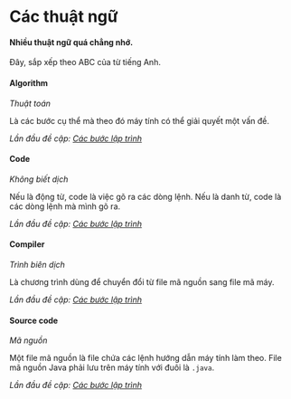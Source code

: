 # Các thuật ngữ

#### Nhiều thuật ngữ quá chẳng nhớ.
Đây, sắp xếp theo ABC của từ tiếng Anh.

#### Algorithm
*Thuật toán*

Là các bước cụ thể mà theo đó máy tính có thể giải quyết một vấn đề.

*Lần đầu đề cập: [Các bước lập trình](programming-process/README.md#thế-nào-gọi-là-tìm-thấy-hướng-giải-quyết)*
#### Code
*Không biết dịch*

Nếu là động từ, code là việc gõ ra các dòng lệnh. Nếu là danh từ, code là các dòng lệnh mà mình gõ ra.

*Lần đầu đề cập: [Các bước lập trình](programming-process/README.md#cài-đặt-là-làm-gì)*

#### Compiler
*Trình biên dịch*

Là chương trình dùng để chuyển đổi từ file mã nguồn sang file mã máy.

*Lần đầu đề cập: [Các bước lập trình](programming-process/README.md#biên-dịch-là-gì)*
#### Source code
*Mã nguồn*  

Một file mã nguồn là file chứa các lệnh hướng dẫn máy tính làm theo. File mã nguồn Java phải lưu trên máy tính với đuôi là `.java`.

*Lần đầu đề cập: [Các bước lập trình](programming-process/README.md#cài-đặt-là-làm-gì)*

